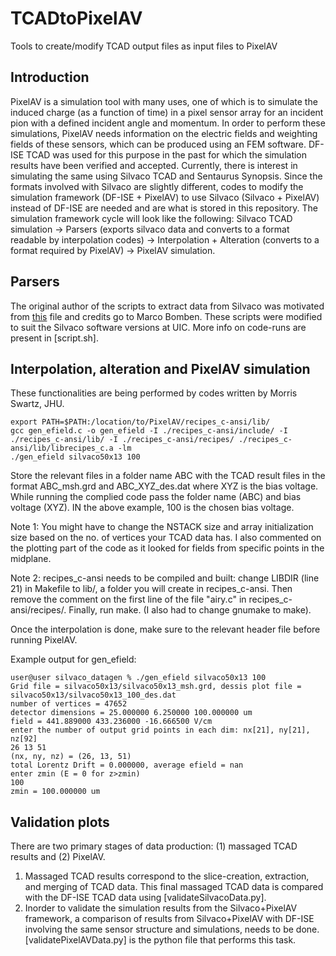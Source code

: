 # TCADtoPixelAV
Tools to create/modify TCAD output files as input files to PixelAV


## Introduction
PixelAV is a simulation tool with many uses, one of which is to simulate the induced charge (as a function of time) in a pixel sensor array for an incident pion with a defined incident angle and momentum. In order to perform these simulations, PixelAV needs information on the electric fields and weighting fields of these sensors, which can be produced using an FEM software. DF-ISE TCAD was used for this purpose in the past for which the simulation results have been verified and accepted. Currently, there is interest in simulating the same using Silvaco TCAD and Sentaurus Synopsis. Since the formats involved with Silvaco are slightly different, codes to modify the simulation framework (DF-ISE + PixelAV) to use Silvaco (Silvaco + PixelAV) instead of DF-ISE are needed and are what is stored in this repository. The simulation framework cycle will look like the following:
Silvaco TCAD simulation -> Parsers (exports silvaco data and converts to a format readable by interpolation codes) -> Interpolation + Alteration (converts to a format required by PixelAV) -> PixelAV simulation.

## Parsers
The original author of the scripts to extract data from Silvaco was motivated from [this](https://docs.google.com/document/d/1_cMVVW3Z-kzEkRnzKBCPwtvXYCGjXNB8bO0RWyMA2pk/edit) file and credits go to Marco Bomben. These scripts were modified to suit the Silvaco software versions at UIC. More info on code-runs are present in [script.sh].

## Interpolation, alteration and PixelAV simulation
These functionalities are being performed by codes written by Morris Swartz, JHU.
```
export PATH=$PATH:/location/to/PixelAV/recipes_c-ansi/lib/
gcc gen_efield.c -o gen_efield -I ./recipes_c-ansi/include/ -I ./recipes_c-ansi/lib/ -I ./recipes_c-ansi/recipes/ ./recipes_c-ansi/lib/librecipes_c.a -lm
./gen_efield silvaco50x13 100
```
Store the relevant files in a folder name ABC with the TCAD result files in the format ABC_msh.grd and ABC_XYZ_des.dat where XYZ is the bias voltage. While running the complied code pass the folder name (ABC) and bias voltage (XYZ). IN the above example, 100 is the chosen bias voltage. 

Note 1: You might have to change the NSTACK size and array initialization size based on the no. of vertices your TCAD data has. I also commented on the plotting part of the code as it looked for fields from specific points in the midplane.

Note 2: recipes_c-ansi needs to be compiled and built: change LIBDIR (line 21) in Makefile to lib/, a folder you will create in recipes_c-ansi. Then remove the comment on the first line of the file "airy.c" in recipes_c-ansi/recipes/. Finally, run make. (I also had to change gnumake to make).

Once the interpolation is done, make sure to the relevant header file before running PixelAV.

Example output for gen_efield:
```
user@user silvaco_datagen % ./gen_efield silvaco50x13 100
Grid file = silvaco50x13/silvaco50x13_msh.grd, dessis plot file = silvaco50x13/silvaco50x13_100_des.dat
number of vertices = 47652
detector dimensions = 25.000000 6.250000 100.000000 um 
field = 441.889000 433.236000 -16.666500 V/cm 
enter the number of output grid points in each dim: nx[21], ny[21], nz[92]
26 13 51
(nx, ny, nz) = (26, 13, 51)
total Lorentz Drift = 0.000000, average efield = nan 
enter zmin (E = 0 for z>zmin) 
100
zmin = 100.000000 um
```

## Validation plots
There are two primary stages of data production: (1) massaged TCAD results and (2) PixelAV. 
1. Massaged TCAD results correspond to the slice-creation, extraction, and merging of TCAD data. This final massaged TCAD data is compared with the DF-ISE TCAD data using [validateSilvacoData.py].
2. Inorder to validate the simulation results from the Silvaco+PixelAV framework, a comparison of results from Silvaco+PixelAV with DF-ISE involving the same sensor structure and simulations, needs to be done. [validatePixelAVData.py] is the python file that performs this task.

